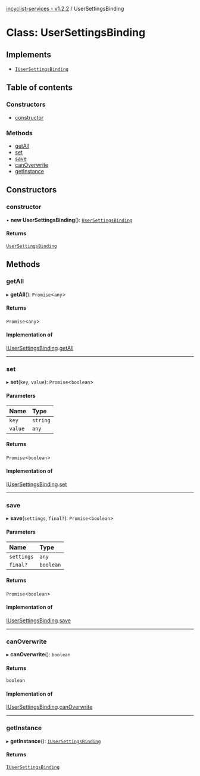 [incyclist-services - v1.2.2](../README.md) / UserSettingsBinding

# Class: UserSettingsBinding

## Implements

- [`IUserSettingsBinding`](../interfaces/IUserSettingsBinding.md)

## Table of contents

### Constructors

- [constructor](UserSettingsBinding.md#constructor)

### Methods

- [getAll](UserSettingsBinding.md#getall)
- [set](UserSettingsBinding.md#set)
- [save](UserSettingsBinding.md#save)
- [canOverwrite](UserSettingsBinding.md#canoverwrite)
- [getInstance](UserSettingsBinding.md#getinstance)

## Constructors

### constructor

• **new UserSettingsBinding**(): [`UserSettingsBinding`](UserSettingsBinding.md)

#### Returns

[`UserSettingsBinding`](UserSettingsBinding.md)

## Methods

### getAll

▸ **getAll**(): `Promise`\<`any`\>

#### Returns

`Promise`\<`any`\>

#### Implementation of

[IUserSettingsBinding](../interfaces/IUserSettingsBinding.md).[getAll](../interfaces/IUserSettingsBinding.md#getall)

___

### set

▸ **set**(`key`, `value`): `Promise`\<`boolean`\>

#### Parameters

| Name | Type |
| :------ | :------ |
| `key` | `string` |
| `value` | `any` |

#### Returns

`Promise`\<`boolean`\>

#### Implementation of

[IUserSettingsBinding](../interfaces/IUserSettingsBinding.md).[set](../interfaces/IUserSettingsBinding.md#set)

___

### save

▸ **save**(`settings`, `final?`): `Promise`\<`boolean`\>

#### Parameters

| Name | Type |
| :------ | :------ |
| `settings` | `any` |
| `final?` | `boolean` |

#### Returns

`Promise`\<`boolean`\>

#### Implementation of

[IUserSettingsBinding](../interfaces/IUserSettingsBinding.md).[save](../interfaces/IUserSettingsBinding.md#save)

___

### canOverwrite

▸ **canOverwrite**(): `boolean`

#### Returns

`boolean`

#### Implementation of

[IUserSettingsBinding](../interfaces/IUserSettingsBinding.md).[canOverwrite](../interfaces/IUserSettingsBinding.md#canoverwrite)

___

### getInstance

▸ **getInstance**(): [`IUserSettingsBinding`](../interfaces/IUserSettingsBinding.md)

#### Returns

[`IUserSettingsBinding`](../interfaces/IUserSettingsBinding.md)
